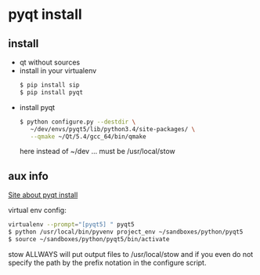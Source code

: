 # pyqt install

## install
- qt without sources
- install in your virtualenv
  ```sh
  $ pip install sip
  $ pip install pyqt
  ```
- install pyqt
  ```sh
  $ python configure.py --destdir \
     ~/dev/envs/pyqt5/lib/python3.4/site-packages/ \
     --qmake ~/Qt/5.4/gcc_64/bin/qmake
  ```
  here instead of ~/dev ... must be /usr/local/stow

## aux info
[Site about pyqt install](http://habrahabr.ru/post/248189/)

virtual env config:
```sh
virtualenv --prompt="[pyqt5] " pyqt5
$ python /usr/local/bin/pyvenv project_env ~/sandboxes/python/pyqt5
$ source ~/sandboxes/python/pyqt5/bin/activate
```

stow ALLWAYS will put output files to /usr/local/stow 
and if you even do not specify the path
by the prefix notation in the configure script.

